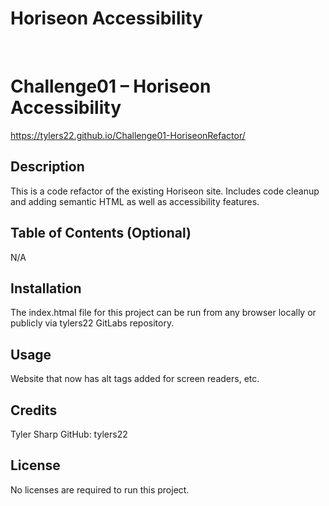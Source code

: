 # Horiseon Accessibility
​
# Challenge01 – Horiseon Accessibility 

https://tylers22.github.io/Challenge01-HoriseonRefactor/

## Description 
This is a code refactor of the existing Horiseon site.  Includes code cleanup and adding semantic HTML as well as accessibility features.

## Table of Contents (Optional)
N/A

## Installation

The index.htmal file for this project can be run from any browser locally or publicly via tylers22 GitLabs repository.

## Usage 

Website that now has alt tags added for screen readers, etc.

## Credits
Tyler Sharp
GitHub:  tylers22

## License
No licenses are required to run this project.
